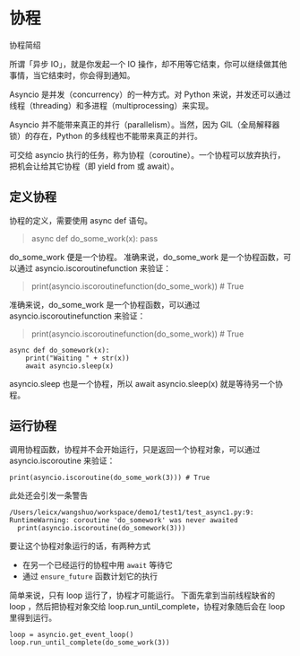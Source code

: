 
# 协程

协程简绍

所谓「异步 IO」，就是你发起一个 IO 操作，却不用等它结束，你可以继续做其他事情，当它结束时，你会得到通知。

Asyncio 是并发（concurrency）的一种方式。对 Python 来说，并发还可以通过线程（threading）和多进程（multiprocessing）来实现。

Asyncio 并不能带来真正的并行（parallelism）。当然，因为 GIL（全局解释器锁）的存在，Python 的多线程也不能带来真正的并行。

可交给 asyncio 执行的任务，称为协程（coroutine）。一个协程可以放弃执行，把机会让给其它协程（即 yield from 或 await）。

## 定义协程

协程的定义，需要使用 async def 语句。

> async def do_some_work(x): pass

do_some_work 便是一个协程。
准确来说，do_some_work 是一个协程函数，可以通过 asyncio.iscoroutinefunction 来验证：

> print(asyncio.iscoroutinefunction(do_some_work)) # True

准确来说，do_some_work 是一个协程函数，可以通过 asyncio.iscoroutinefunction 来验证：

> print(asyncio.iscoroutinefunction(do_some_work)) # True

```
async def do_somework(x):
    print("Waiting " + str(x))
    await asyncio.sleep(x)
```

asyncio.sleep 也是一个协程，所以 await asyncio.sleep(x) 就是等待另一个协程。

## 运行协程

调用协程函数，协程并不会开始运行，只是返回一个协程对象，可以通过 asyncio.iscoroutine 来验证：

```
print(asyncio.iscoroutine(do_some_work(3))) # True
```

此处还会引发一条警告

```
/Users/leicx/wangshuo/workspace/demo1/test1/test_async1.py:9: RuntimeWarning: coroutine 'do_somework' was never awaited
  print(asyncio.iscoroutine(do_somework(3)))
```

要让这个协程对象运行的话，有两种方式

* 在另一个已经运行的协程中用 `await` 等待它
* 通过 `ensure_future` 函数计划它的执行

简单来说，只有 loop 运行了，协程才可能运行。
下面先拿到当前线程缺省的 loop ，然后把协程对象交给 loop.run_until_complete，协程对象随后会在 loop 里得到运行。

```
loop = asyncio.get_event_loop()
loop.run_until_complete(do_some_work(3))
```






